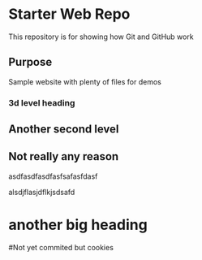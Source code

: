 # Starter Web Repo

This repository is for showing how Git and GitHub work

## Purpose

Sample website with plenty of files for demos

### 3d level heading

## Another second level

## Not really any reason

asdfasdfasdfasfsafasfdasf

alsdjflasjdflkjsdsafd

# another big heading

#Not yet commited but cookies